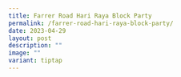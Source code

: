 ```yaml
---
title: Farrer Road Hari Raya Block Party
permalink: /farrer-road-hari-raya-block-party/
date: 2023-04-29
layout: post
description: ""
image: ""
variant: tiptap
---
```

